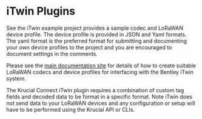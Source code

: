 # iTwin Plugins

See the iTwin example project provides a sample codec and LoRaWAN device profile. The device profile is provided in JSON and Yaml formats. The yaml format is the preferred format for submitting and documenting your own device profiles to the project and you are encouraged to document settings in the comments.

Please see the [main documentation site](https://connect.docs.test.krucial.cloud/plugins/iTwin/connect-plugins-iTwin.html) for details of how to create suitable LoRaWAN codecs and device profiles for interfacing with the Bentley iTwin system.

The Krucial Connect iTwin plugin requires a combination of custom tag fields and decoded data to be format in a specific format. Note iTwin does not send data to your LoRaWAN devices and any configuration or setup will have to be performed using the Krucial API or CLIs.
